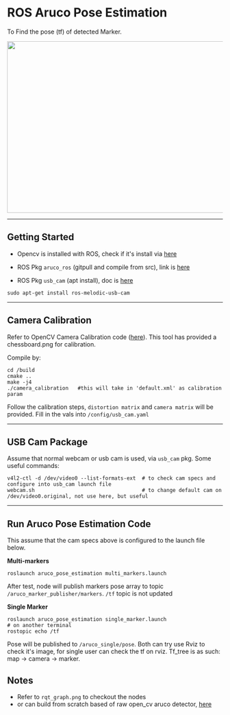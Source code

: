 # ROS Aruco Pose Estimation
To Find the pose (tf) of detected Marker.

<p align="center">
  <img width="600" height="400" src="rviz_display.gif">
</p>

---

## Getting Started
- Opencv is installed with ROS, check if it's install via [here](https://stackoverflow.com/questions/8804064/find-opencv-version-installed-on-ubuntu)

- ROS Pkg `aruco_ros` (gitpull and compile from src), link is [here](https://github.com/pal-robotics/aruco_ros)
- ROS Pkg `usb_cam`   (apt install), doc is [here](http://wiki.ros.org/usb_cam)
  
```
sudo apt-get install ros-melodic-usb-cam
```

---

## Camera Calibration

Refer to OpenCV Camera Calibration code ([here](https://docs.opencv.org/2.4/doc/tutorials/calib3d/camera_calibration/camera_calibration.html#results)). This tool has provided a chessboard.png for calibration.

Compile by:
```
cd /build
cmake ..
make -j4
./camera_calibration   #this will take in 'default.xml' as calibration param
```

Follow the calibration steps, `distortion matrix` and `camera matrix` will be provided. Fill in the vals into `/config/usb_cam.yaml`

---

## USB Cam Package

Assume that normal webcam or usb cam is used, via `usb_cam` pkg. Some useful commands:

```
v4l2-ctl -d /dev/video0 --list-formats-ext  # to check cam specs and configure into usb_cam launch file
webcam.sh                                   # to change default cam on /dev/video0.original, not use here, but useful
```

---

## Run Aruco Pose Estimation Code

This assume that the cam specs above is configured to the launch file below.

**Multi-markers**

```
roslaunch aruco_pose_estimation multi_markers.launch
```

After test, node will publish markers pose array to topic `/aruco_marker_publisher/markers`. `/tf` topic is not updated


**Single Marker**
```
roslaunch aruco_pose_estimation single_marker.launch
# on another terminal
rostopic echo /tf
```

Pose will be published to `/aruco_single/pose`. Both can try use Rviz to check it's image, for single user can check the tf on rviz. Tf_tree is as such:   map -> camera -> marker.


## Notes
- Refer to `rqt_graph.png` to checkout the nodes
- or can build from scratch based of raw open_cv aruco detector, [here](https://github.com/fdcl-gwu/aruco-markers/)
